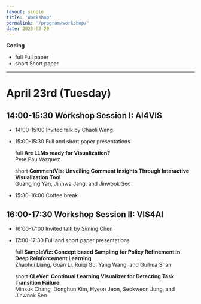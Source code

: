 ```yaml
---
layout: single
title: 'Workshop'
permalink: '/program/workshop/'
date: 2023-03-20
---
```


**Coding**

- <span class="track track_workshop_full">full</span> Full paper
- <span class="track track_workshop_short">short</span> Short paper

---

# April 23rd (Tuesday)

## 14:00-15:30 Workshop Session I: AI4VIS

- 14:00-15:00 Invited talk by Chaoli Wang
- 15:00-15:30 Full and short paper presentations

    <span class="track track_workshop_full">full</span> **Are LLMs ready for Visualization?**\
    Pere Pau Vázquez<!-- article_id: 1709834211673 -->

    <span class="track track_workshop_short">short</span> **CommentVis: Unveiling Comment Insights Through Interactive Visualization Tool**\
    Guangjing Yan, Jinhwa Jang, and Jinwook Seo<!-- article_id: 1709622345486 -->



- 15:30-16:00 Coffee break

## 16:00-17:30 Workshop Session II: VIS4AI

- 16:00-17:00 Invited talk by Siming Chen
- 17:00-17:30 Full and short paper presentations

    <span class="track track_workshop_full">full</span> **SampleViz: Concept based Sampling for Policy Refinement in Deep Reinforcement Learning**\
    Zhaohui Liang, Guan Li, Ruiqi Gu, Yang Wang, and Guihua Shan<!-- article_id: 1709004171262 -->

    <span class="track track_workshop_short">short</span> **CLeVer: Continual Learning Visualizer for Detecting Task Transition Failure**\
    Minsuk Chang, Donghun Kim, Hyeon Jeon, Seokweon Jung, and Jinwook Seo<!-- article_id: 1709009457348 -->

